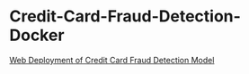 # Credit-Card-Fraud-Detection-Docker

[Web Deployment of Credit Card Fraud Detection Model](https://github.com/user-attachments/assets/b5496b39-a03f-4931-9182-3ed3d560e535)


